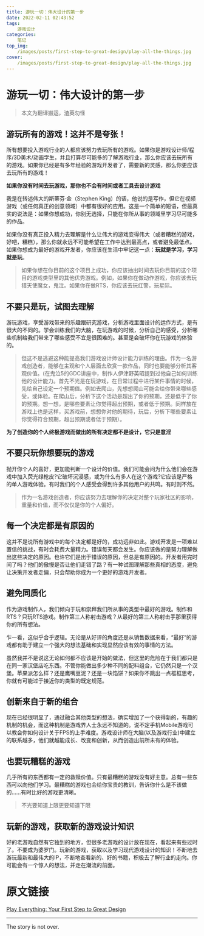 ```yaml
---
title: 游玩一切：伟大设计的第一步
date: 2022-02-11 02:43:52
tags:
	游戏设计
categories:
	笔记
top_img:
	/images/posts/first-step-to-great-design/play-all-the-things.jpg
cover:
	/images/posts/first-step-to-great-design/play-all-the-things.jpg
---
```


# 游玩一切：伟大设计的第一步

>本文为翻译搬运，渣英勿怪

## 游玩所有的游戏！这并不是夸张！

所有想要投入游戏行业的人都应该努力去玩所有的游戏。如果你是游戏设计师/程序/3D美术/动画学生，并且打算尽可能多的了解游戏行业，那么你应该去玩所有的游戏。如果你已经是有多年经验的游戏开发者了，需要新的灵感，那么你更应该去玩所有的游戏！

**如果你没有时间去玩游戏，那你也不会有时间或者工具去设计游戏**

我是在转述伟大的斯蒂芬·金（Stephen King）的话，他说的是写作，但它在视频游戏（或任何真正的创意领域）中都有很好的应用。这是一个简单的短语，但最真实的说法是：如果你想成功，你别无选择，只能在你所从事的领域里学习尽可能多的作品。

如果你没有真正投入精力去理解是什么让伟大的游戏变得伟大（或者糟糕的游戏，好吧，糟糕），那么你就永远不可能希望在工作中达到最高点，或者避免最低点。如果你想成为最好的游戏开发者，你应该在生活中牢记这一点：**玩就是学习，学习就是玩**。

> 如果你想在你目前的这个项目上成功，你应该抽出时间去玩你目前的这个项目的游戏类型里的其他优秀游戏。例如，如果你在做动作游戏，你应该去玩猎天使魔女，鬼泣。如果你在做RTS，你应该去玩红警，玩星际。

## 不要只是玩，试图去理解

游玩游戏，享受游戏带来的乐趣跟研究游戏，分析游戏里面设计的运作方式，是有很大的不同的。学会训练我们的大脑，在玩游戏的时候，分析自己的感受，分析哪些机制给我们带来了哪些感受不宜是很困难的。甚至是会破坏你在玩游戏的体验的。

> 但这不是逃避这种能提高我们游戏设计师设计能力训练的理由。作为一名游戏创造者，能够在主观和个人层面去欣赏一款作品，同时也要能够分析其客观价值。(在鬼泣5的GDC讲座中，制作人伊津野英昭提到过他自己如何训练他的设计能力。首先不光是在玩游戏，在日常过程中进行某件事情的时候，先给自己设定一个预期值。例如去爬山，先想想爬山可能会给你带来哪些感受，或体验。在爬山后，分析下这个活动是超出了你的预期，还是低于了你的预期。想一想，是哪些要素让你觉得超出预期，或者低于预期。同样放在游戏上也是这样，买游戏前，想想你对他的期待，玩后，分析下哪些要素让你觉得符合预期，超出预期或者低于预期）。

**为了创造你的个人终极游戏而做出的所有决定都不是设计，它只是意淫**

## 不要只玩你想要玩的游戏

抛开你个人的喜好，更加能判断一个设计的价值。我们可能会问为什么他们会在游戏中加入荧光绿枪皮?它破坏沉浸感，或为什么有多人在这个游戏?它应该是严格的单人游戏体验。有时我们的个人感受会得到许多其他用户的共鸣。有时则不然。

> 作为一名游戏创造者，你应该努力去理解你的决定对整个玩家社区的影响，重量和价值，而不仅仅是你的个人偏好。

## 每一个决定都是有原因的

这并不是说所有游戏中的每个决定都是好的，成功远非如此。游戏开发是一项难以置信的挑战，有时会耗费大量精力。错误每天都会发生。你应该做的是努力理解做出这些决定的原因。也许它们是出于错误的原因，但总是有原因的。开发者用完时间了吗？他们的傲慢是否让他们走错了路？有一种试图理解那些真相的态度，避免让决策开发者走偏，只会帮助你成为一个更好的游戏开发者。

## 避免同质化

作为游戏制作人，我们倾向于玩和崇拜我们所从事的类型中最好的游戏。制作和RTS？只玩RTS游戏。制作第三人称射击游戏？从最好的第三人称射击手那里获得你的所有想法。

乍一看，这似乎合乎逻辑。无论是从好评的角度还是从销售数据来看，“最好”的游戏都有助于建立一个强大的想法基础和实现显然应该有效的事情的方法。

虽然我并不是说这无论如何都不应该是开始的做法，但这里的危险在于我们都只是在同一家汉堡店吃东西。不管你能做出多少种不同的配料组合，它仍然只是一个汉堡。苹果派怎么样？还是鹰嘴豆泥？还是一块馅饼？如果你不跳出一点框框思考，你就有可能过于接近你的类型的既定规范。

## 创新来自于新的组合

现在已经很明显了，通过融合其他类型的想法，确实增加了一个获得新的，有趣的机制的机会，而这种机制是游戏界人士永远不知道的。说不定手机Mobile游戏可以教会你如何设计关于FPS的上手难度。游戏设计师在大脑(以及游戏行业)中建立的联系越多，他们就越能成长、改变和创新，从而创造出前所未有的体验。

## 也要玩糟糕的游戏

几乎所有的东西都有一定的救赎价值。只有最糟糕的游戏没有好主意。总有一些东西可以向他们学习。最糟糕的游戏也会给你宝贵的教训，告诉你什么是不该做的……有时比好的游戏更清晰。

> 不光要知道上限更要知道下限

## 玩新的游戏，获取新的游戏设计知识

好的老游戏自然有它独到的地方，但很多老游戏的设计放在现在，看起来有些过时了。不要成为婆罗门。玩新的游戏，获取以及学习现代游戏设计的知识！不断地去游玩最新和最伟大的IP，不断地查看新的、好的书籍，积极去了解行业的走向。你可能会有一个惊人的想法，并走在潮流的前面。

# 原文链接

[Play Everything: Your First Step to Great Design](https://deepfriedgamer.com/blog/play-everything-your-first-step-to-great-design)



<!-- more -->

---

The story is not over.

